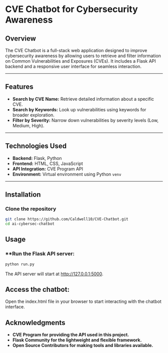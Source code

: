 # **CVE Chatbot for Cybersecurity Awareness**

## **Overview**

The CVE Chatbot is a full-stack web application designed to improve cybersecurity awareness by allowing users to retrieve and filter information on Common Vulnerabilities and Exposures (CVEs). It includes a Flask API backend and a responsive user interface for seamless interaction.

---

## **Features**

- **Search by CVE Name:** Retrieve detailed information about a specific CVE.
- **Search by Keywords:** Look up vulnerabilities using keywords for broader exploration.
- **Filter by Severity:** Narrow down vulnerabilities by severity levels (Low, Medium, High).

---

## **Technologies Used**

- **Backend:** Flask, Python
- **Frontend:** HTML, CSS, JavaScript
- **API Integration:** CVE Program API
- **Environment:** Virtual environment using Python `venv`

---

## **Installation**

### **Clone the repository**

```bash
git clone https://github.com/Caldwell10/CVE-Chatbot.git
cd ai-cybersec-chatbot 
```
## **Usage**
### **Run the Flask API server:
```bash
python run.py
```
The API server will start at http://127.0.0.1:5000.

## **Access the chatbot:**
Open the index.html file in your browser to start interacting with the chatbot interface.

## **Acknowledgments**
- **CVE Program for providing the API used in this project.**
- **Flask Community for the lightweight and flexible framework.**
- **Open Source Contributors for making tools and libraries available.**



